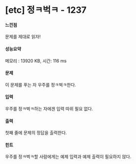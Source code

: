# [etc] 정ㅋ벅ㅋ - 1237

#### 느낀점
문제를 제대로 읽자!

#### 성능요약
메모리 : 13920 KB, 시간:	116 ms

#### 문제
이 문제를 푸는 자 우주를 정ㅋ벅ㅋ한다.

#### 입력
우주를 정ㅋ벅ㅋ하는 자에겐 입력 따위 필요 없다.

#### 출력
첫째 줄에 문제의 정답을 출력한다.

#### 힌트
우주를 정ㅋ벅ㅋ할 사람에게는 예제 입력과 예제 출력이 필요하지 않다.
